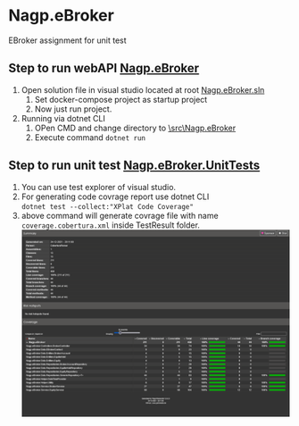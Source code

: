 # Nagp.eBroker
EBroker assignment for unit test

## Step to run webAPI [Nagp.eBroker](https://github.com/irfanali915/Nagp.eBroker)  
1. Open solution file in visual studio located at root [Nagp.eBroker.sln](/Nagp.eBroker.sln)
    1. Set docker-compose project as startup project
    1. Now just run project. 
1. Running via dotnet CLI
    1. OPen CMD and change directory to [\src\Nagp.eBroker](/src/Nagp.eBroker)
    1. Execute command `dotnet run`

## Step to run unit test [Nagp.eBroker.UnitTests](/src/Nagp.eBroker.UnitTests)
1. You can use test explorer of visual studio.
1. For generating code covrage report use dotnet CLI  
  `dotnet test --collect:"XPlat Code Coverage"`
1. above command will generate covrage file with name `coverage.cobertura.xml` inside TestResult folder.  
  ![coveragereport](./src/Nagp.eBroker.UnitTests/Summary_Coverage_Report.png)
